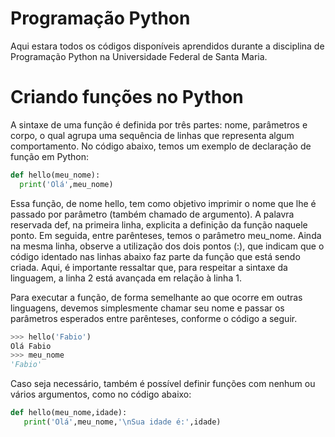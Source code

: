 # Programação Python 

Aqui estara todos os códigos disponíveis aprendidos durante a disciplina de Programação Python na Universidade Federal de Santa Maria. 

# Criando funções no Python

A sintaxe de uma função é definida por três partes: nome, parâmetros e corpo, o qual agrupa uma sequência de linhas que representa algum comportamento. No código abaixo, temos um exemplo de declaração de função em Python:

```Python
def hello(meu_nome):
  print('Olá',meu_nome)
```
Essa função, de nome hello, tem como objetivo imprimir o nome que lhe é passado por parâmetro (também chamado de argumento). A palavra reservada def, na primeira linha, explicita a definição da função naquele ponto. Em seguida, entre parênteses, temos o parâmetro meu_nome. Ainda na mesma linha, observe a utilização dos dois pontos (:), que indicam que o código identado nas linhas abaixo faz parte da função que está sendo criada. Aqui, é importante ressaltar que, para respeitar a sintaxe da linguagem, a linha 2 está avançada em relação à linha 1.

Para executar a função, de forma semelhante ao que ocorre em outras linguagens, devemos simplesmente chamar seu nome e passar os parâmetros esperados entre parênteses, conforme o código a seguir.
```Python
>>> hello('Fabio')
Olá Fabio
>>> meu_nome
'Fabio'
```
Caso seja necessário, também é possível definir funções com nenhum ou vários argumentos, como no código abaixo:
```Python
def hello(meu_nome,idade):
   print('Olá',meu_nome,'\nSua idade é:',idade)
